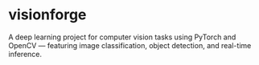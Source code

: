 # visionforge
A deep learning project for computer vision tasks using PyTorch and OpenCV — featuring image classification, object detection, and real-time inference.
